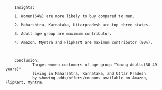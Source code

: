 																												
   																											
		Insights:																									
																											
		1. Women(64%) are more likely to buy compared to men.																									
																											
		2. Maharshtra, Karnataka, Uttarpradesh are top three states.																									
																											
		3. Adult age group are maximum contributor.																									
																											
		4. Amazon, Myntra and Flipkart are maximum contributor (80%).																									
																											
																											
																											
		Conclusion:  																									
                Target women customers of age group "Young Adults(30-49 years)" 
                living in Maharshtra, Karnataka, and Uttar Pradesh 
                by showing adds/offers/coupons available on Amazon, FlipKart, Myntra.																						
			
	

